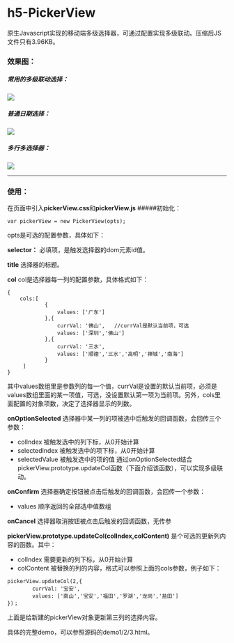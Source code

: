 # h5-PickerView
原生Javascript实现的移动端多级选择器，可通过配置实现多级联动。压缩后JS文件只有3.96KB。

### 效果图：
##### 常用的多级联动选择：
![](http://okzuu09cn.bkt.clouddn.com/1.gif)

##### 普通日期选择：
![](http://okzuu09cn.bkt.clouddn.com/2.gif)

##### 多行多选择器：
![](http://okzuu09cn.bkt.clouddn.com/3.gif)

-------------

### 使用：
在页面中引入**pickerView.css**和**pickerView.js**
#####初始化：
```
var pickerView = new PickerView(opts);
```
opts是可选的配置参数，具体如下：

**selector：**
必填项，是触发选择器的dom元素id值。

**title**
选择器的标题。

**col**
col是选择器每一列的配置参数，具体格式如下：
```
{
	cols:[
            {
                values: ['广东']
            },{
                currVal: '佛山',   //currVal是默认当前项，可选
                values: ['深圳','佛山']
            },{
                currVal: '三水',
                values: ['顺德','三水','高明','禅城','南海']
            }
     ]
}
```
其中values数组里是参数列的每一个值，currVal是设置的默认当前项，必须是values数组里面的某一项值，可选，没设置默认第一项为当前项。另外，cols里面配置的对象项数，决定了选择器显示的列数。

**onOptionSelected**
选择器中某一列的项被选中后触发的回调函数，会回传三个参数：
* colIndex 被触发选中的列下标，从0开始计算
* selectedIndex 被触发选中的项下标，从0开始计算
* selectedValue 被触发选中的项的值
通过onOptionSelected结合pickerView.prototype.updateCol函数（下面介绍该函数），可以实现多级联动。

**onConfirm**
选择器确定按钮被点击后触发的回调函数，会回传一个参数：
* values 顺序返回的全部选中值数组

**onCancel**
选择器取消按钮被点击后触发的回调函数，无传参

**pickerView.prototype.updateCol(colIndex,colContent)**
是个可选的更新列内容的函数。其中：
* colIndex 需要更新的列下标，从0开始计算
* colContent 被替换的列的内容，格式可以参照上面的cols参数，例子如下：

```
pickerView.updateCol(2,{
        currVal: '宝安',
        values: ['南山','宝安','福田','罗湖','龙岗','盐田']
})；
```
上面是给新建的pickerView对象更新第三列的选择内容。

具体的完整demo，可以参照源码的demo1/2/3.html。
